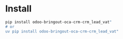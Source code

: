# Install

```bash
pip install odoo-bringout-oca-crm-crm_lead_vat"
# or
uv pip install odoo-bringout-oca-crm-crm_lead_vat"
```
